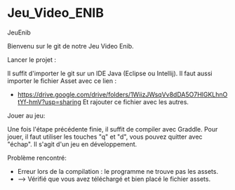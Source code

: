 # Jeu_Video_ENIB
JeuEnib

Bienvenu sur le git de notre Jeu Video Enib.

Lancer le projet :

Il suffit d'importer le git sur un IDE Java (Eclipse ou Intellij).
Il faut aussi importer le fichier Asset avec ce lien :
- https://drive.google.com/drive/folders/1WiizJWsqVv8dDA5O7HlGKLhnOtYf-hmV?usp=sharing
Et rajouter ce fichier avec les autres.

Jouer au jeu:

Une fois l'étape précédente finie, il suffit de compiler avec Graddle.
Pour jouer, il faut utiliser les touches "q" et "d", vous pouvez quitter avec "échap".
Il s'agit d'un jeu en développement.

Problème rencontré:
- Erreur lors de la compilation : le programme ne trouve pas les assets.
- --> Vérifié que vous avez téléchargé et bien placé le fichier assets.
